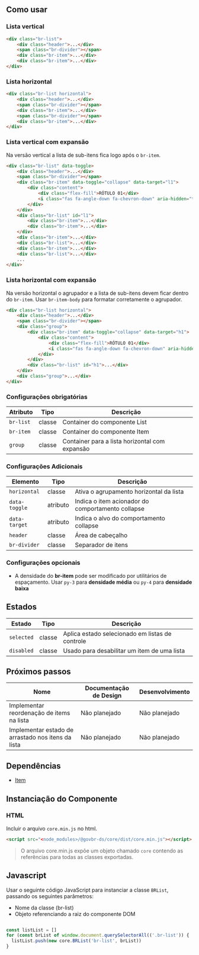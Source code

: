 [version]: # (3.0.5)

## Como usar

### Lista vertical

```html
<div class="br-list">
    <div class="header">...</div>
    <span class="br-divider"></span>
    <div class="br-item">...</div>
    <div class="br-item">...</div>
</div>
```

### Lista horizontal

```html
<div class="br-list horizontal">
    <div class="header">...</div>
    <span class="br-divider"></span>
    <div class="br-item">...</div>
    <span class="br-divider"></span>
    <div class="br-item">...</div>
</div>
```

### Lista vertical com expansão

Na versão vertical a lista de sub-itens fica logo após o `br-item`.

```html
<div class="br-list" data-toggle>
    <div class="header">...</div>
    <span class="br-divider"></span>
    <div class="br-item" data-toggle="collapse" data-target="l1">
        <div class="content">
            <div class="flex-fill">RÓTULO 01</div>
            <i class="fas fa-angle-down fa-chevron-down" aria-hidden="true" aria-label="Expandir/Retrair Rótulo 01"></i>
        </div>
    </div>
    <div class="br-list" id="l1">
        <div class="br-item">...</div>
        <div class="br-item">...</div>
    </div>
    <div class="br-item">...</div>
    <div class="br-list">...</div>
    <div class="br-item">...</div>
    <div class="br-list">...</div>
    ...
</div>
```

### Lista horizontal com expansão

Na versão horizontal o agrupador e a lista de sub-itens devem ficar dentro do `br-item`. Usar `br-item-body` para formatar corretamente o agrupador.

```html
<div class="br-list horizontal">
    <div class="header">...</div>
    <span class="br-divider"></span>
    <div class="group">
        <div class="br-item" data-toggle="collapse" data-target="h1">
            <div class="content">
                <div class="flex-fill">RÓTULO 01</div>
                <i class="fas fa-angle-down fa-chevron-down" aria-hidden="true" aria-label="Expandir/Retrair Rótulo 01"></i>
            </div>
        </div>
        <div class="br-list" id="h1">...</div>
    </div>
    <div class="group">...</div>
</div>
```

### Configurações obrigatórias

| Atributo  | Tipo   | Descrição                                      |
| --------- | ------ | ---------------------------------------------- |
| `br-list` | classe | Container do componente List                   |
| `br-item` | classe | Container do componente Item                   |
| `group`   | classe | Container para a lista horizontal com expansão |

### Configurações Adicionais

| Elemento      | Tipo     | Descrição                                         |
| ------------- | -------- | ------------------------------------------------- |
| `horizontal`  | classe   | Ativa o agrupamento horizontal da lista           |
| `data-toggle` | atributo | Indica o item acionador do comportamento collapse |
| `data-target` | atributo | Indica o alvo do comportamento collapse           |
| `header`      | classe   | Área de cabeçalho                                 |
| `br-divider`  | classe   | Separador de itens                                |

### Configurações opcionais

-   A densidade do **br-item** pode ser modificado por utilitários de espaçamento. Usar `py-3` para **densidade média** ou `py-4` para **densidade baixa**

## Estados

| Estado     | Tipo   | Descrição                                       |
| ---------- | ------ | ----------------------------------------------- |
| `selected` | classe | Aplica estado selecionado em listas de controle |
| `disabled` | classe | Usado para desabilitar um item de uma lista     |

## Próximos passos

| Nome                                               | Documentação de Design | Desenvolvimento |
| -------------------------------------------------- | ---------------------- | --------------- |
| Implementar reordenação de items na lista          | Não planejado          | Não planejado   |
| Implementar estado de arrastado nos itens da lista | Não planejado          | Não planejado   |

## Dependências

-   [Item](/components/item)

## Instanciação do Componente

### HTML

Incluir o arquivo `core.min.js` no html.

```html
<script src="<node_modules>/@govbr-ds/core/dist/core.min.js"></script>
```

> O arquivo core.min.js expõe um objeto chamado `core` contendo as referências para todas as classes exportadas.

## Javascript

Usar o seguinte código JavaScript para instanciar a classe `BRList`, passando os seguintes parâmetros:

-   Nome da classe (br-list)
-   Objeto referenciando a raiz do componente DOM

```javascript

const listList = []
for (const brList of window.document.querySelectorAll(('.br-list')) {
  listList.push(new core.BRList('br-list', brList))
}

```
